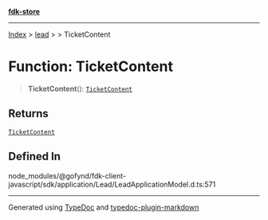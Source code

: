 [**fdk-store**](../../../README.md)
***

[Index](../../../API.md) > [lead](../../README.md) > [<internal>](../README.md) > TicketContent

# Function: TicketContent

> **TicketContent**(): [`TicketContent`](../type-aliases/type-alias.TicketContent.md)

## Returns

[`TicketContent`](../type-aliases/type-alias.TicketContent.md)

## Defined In

node\_modules/@gofynd/fdk-client-javascript/sdk/application/Lead/LeadApplicationModel.d.ts:571

***
Generated using [TypeDoc](https://typedoc.org/) and [typedoc-plugin-markdown](https://www.npmjs.com/package/typedoc-plugin-markdown)
